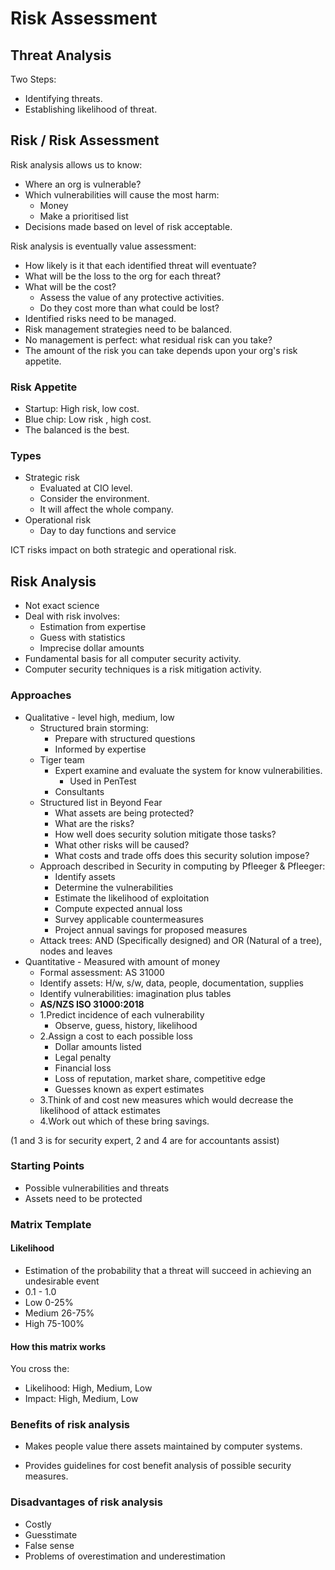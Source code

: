 # Risk Assessment

## Threat Analysis

Two Steps:

* Identifying threats.
* Establishing likelihood of threat.

## Risk / Risk Assessment

Risk analysis allows us to know:

* Where an org is vulnerable?
* Which vulnerabilities will cause the most harm:
    * Money
    * Make a prioritised list
* Decisions made based on level of risk acceptable.

Risk analysis is eventually value assessment:

* How likely is it that each identified threat will eventuate? 
* What will be the loss to the org for each threat?
* What will be the cost?
    * Assess the value of any protective activities.
    * Do they cost more than what could be lost?
* Identified risks need to be managed.
* Risk management strategies need to be balanced.
* No management is perfect: what residual risk can you take?
* The amount of the risk you can take depends upon your org's risk appetite.

### Risk Appetite

* Startup: High risk, low cost.
* Blue chip: Low risk , high cost.
* The balanced is the best.

### Types

* Strategic risk
    * Evaluated at CIO level.
    * Consider the environment.
    * It will affect the whole company.
* Operational risk
    * Day to day functions and service

ICT risks impact on both strategic and operational risk.

## Risk Analysis

* Not exact science
* Deal with risk involves:
    * Estimation from expertise
    * Guess with statistics
    * Imprecise dollar amounts
* Fundamental basis for all computer security activity.
* Computer security techniques is a risk mitigation activity.

### Approaches

* Qualitative - level high, medium, low
    * Structured brain storming:
        * Prepare with structured questions
        * Informed by expertise
    * Tiger team
        * Expert examine and evaluate the system for know vulnerabilities.
            * Used in PenTest
        * Consultants
    * Structured list in Beyond Fear
        * What assets are being protected?
        * What are the risks?
        * How well does security solution mitigate those tasks?
        * What other risks will be caused?
        * What costs and trade offs does this security solution impose? 
    * Approach described in Security in computing by Pfleeger & Pfleeger:
        * Identify assets
        * Determine the vulnerabilities
        * Estimate the likelihood of exploitation
        * Compute expected annual loss
        * Survey applicable countermeasures
        * Project annual savings for proposed measures
    * Attack trees: AND (Specifically designed) and OR (Natural of a tree), nodes and leaves
* Quantitative - Measured with amount of money
    * Formal assessment: AS 31000
    * Identify assets: H/w, s/w, data, people, documentation, supplies
    * Identify vulnerabilities: imagination plus tables
    * **AS/NZS ISO 31000:2018**
    * 1.Predict incidence of each vulnerability
        * Observe, guess, history, likelihood
    * 2.Assign a cost to each possible loss
        * Dollar amounts listed
        * Legal penalty
        * Financial loss
        * Loss of reputation, market share, competitive edge
        * Guesses known as expert estimates
    * 3.Think of and cost new measures which would decrease the likelihood of attack estimates
    * 4.Work out which of these bring savings.

(1 and 3 is for security expert, 2 and 4 are for accountants assist)

### Starting Points

* Possible vulnerabilities and threats
* Assets need to be protected 

### Matrix Template

#### Likelihood

* Estimation of the probability that a threat will succeed in achieving an undesirable event
* 0.1 - 1.0
* Low 0-25%
* Medium 26-75%
* High 75-100%

#### How this matrix works

You cross the:

* Likelihood: High, Medium, Low
* Impact: High, Medium, Low

### Benefits of risk analysis

* Makes people value there assets maintained by computer systems.

* Provides guidelines for cost benefit analysis of possible security measures.

### Disadvantages of risk analysis

* Costly
* Guesstimate
* False sense
* Problems of overestimation and underestimation 
